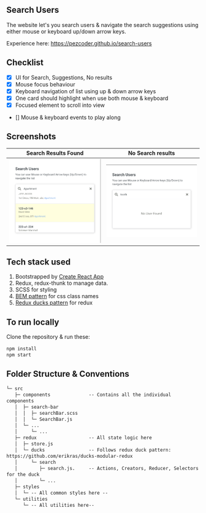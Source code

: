 ## Search Users
The website let's you search users & navigate the search suggestions using either mouse or keyboard up/down arrow keys.

Experience here: https://pezcoder.github.io/search-users

## Checklist
- [x] UI for Search, Suggestions, No results
- [x] Mouse focus behaviour
- [x] Keyboard navigation of list using up & down arrow keys
- [x] One card should highlight when use both mouse & keyboard
- [x] Focused element to scroll into view
- [] Mouse & keyboard events to play along

## Screenshots
Search Results Found                |  No Search results
:-------------------------:|:-------------------------:
<img src="./demo/search-list-visual.png" />  |  <img src="./demo/no-search-results-visual.png" />

## Tech stack used
1. Bootstrapped by [Create React App](https://github.com/facebook/create-react-app)
2. Redux, redux-thunk to manage data.
3. SCSS for styling
4. [BEM pattern](http://getbem.com/) for css class names
5. [Redux ducks pattern](https://github.com/erikras/ducks-modular-redux) for redux

## To run locally
Clone the repository & run these:
```
npm install
npm start
```

## Folder Structure & Conventions
```
└─ src
   ├─ components              -- Contains all the individual components
   │  ├─ search-bar
   │  │  ├─ searchBar.scss
   │  │  └─ SearchBar.js
   │  └─ ...
   │     └─ ...
   ├─ redux                   -- All state logic here
   │  ├─ store.js
   │  └─ ducks                -- Follows redux duck pattern: https://github.com/erikras/ducks-modular-redux
   │     └─ search
   │        ├─ search.js.     -- Actions, Creators, Reducer, Selectors for the duck
   │        └─ ...
   ├─ styles
   │  └─ -- All common styles here --
   └─ utilities
      └─ -- All utilities here--
```
